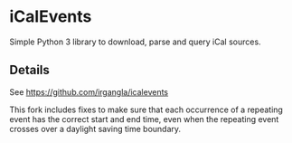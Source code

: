# iCalEvents

Simple Python 3 library to download, parse and query iCal sources.

## Details

See https://github.com/irgangla/icalevents

This fork includes fixes to make sure that each occurrence of a
repeating event has the correct start and end time, even when the
repeating event crosses over a daylight saving time boundary.
